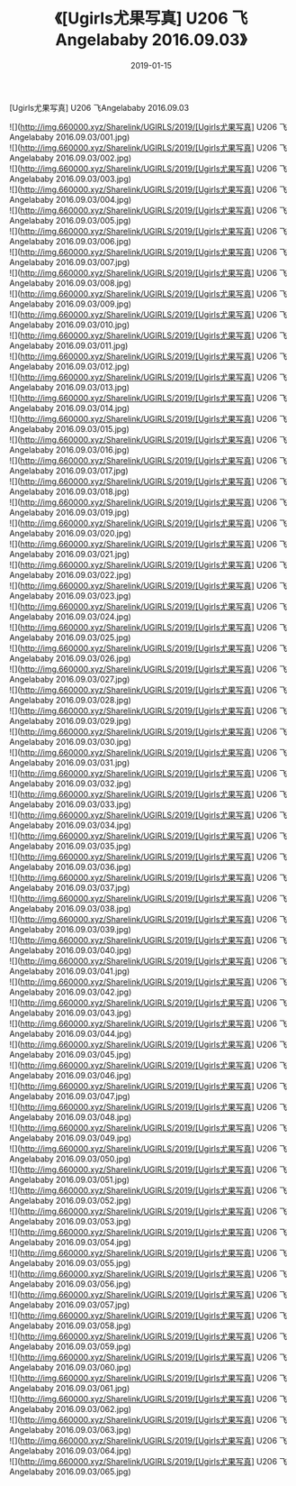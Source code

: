 ﻿---
layout: post
title:  《[Ugirls尤果写真] U206 飞Angelababy 2016.09.03》
date:   2019-01-15
img: http://img.660000.xyz/Sharelink/UGIRLS/2019/[Ugirls尤果写真] U206 飞Angelababy 2016.09.03/000.jpg
categories: [美女, 清纯, 唯美]
---

[Ugirls尤果写真] U206 飞Angelababy 2016.09.03

 ![](http://img.660000.xyz/Sharelink/UGIRLS/2019/[Ugirls尤果写真] U206 飞Angelababy 2016.09.03/001.jpg) <br>![](http://img.660000.xyz/Sharelink/UGIRLS/2019/[Ugirls尤果写真] U206 飞Angelababy 2016.09.03/002.jpg) <br>![](http://img.660000.xyz/Sharelink/UGIRLS/2019/[Ugirls尤果写真] U206 飞Angelababy 2016.09.03/003.jpg) <br>![](http://img.660000.xyz/Sharelink/UGIRLS/2019/[Ugirls尤果写真] U206 飞Angelababy 2016.09.03/004.jpg) <br>![](http://img.660000.xyz/Sharelink/UGIRLS/2019/[Ugirls尤果写真] U206 飞Angelababy 2016.09.03/005.jpg) <br>![](http://img.660000.xyz/Sharelink/UGIRLS/2019/[Ugirls尤果写真] U206 飞Angelababy 2016.09.03/006.jpg) <br>![](http://img.660000.xyz/Sharelink/UGIRLS/2019/[Ugirls尤果写真] U206 飞Angelababy 2016.09.03/007.jpg) <br>![](http://img.660000.xyz/Sharelink/UGIRLS/2019/[Ugirls尤果写真] U206 飞Angelababy 2016.09.03/008.jpg) <br>![](http://img.660000.xyz/Sharelink/UGIRLS/2019/[Ugirls尤果写真] U206 飞Angelababy 2016.09.03/009.jpg) <br>![](http://img.660000.xyz/Sharelink/UGIRLS/2019/[Ugirls尤果写真] U206 飞Angelababy 2016.09.03/010.jpg) <br>![](http://img.660000.xyz/Sharelink/UGIRLS/2019/[Ugirls尤果写真] U206 飞Angelababy 2016.09.03/011.jpg) <br>![](http://img.660000.xyz/Sharelink/UGIRLS/2019/[Ugirls尤果写真] U206 飞Angelababy 2016.09.03/012.jpg) <br>![](http://img.660000.xyz/Sharelink/UGIRLS/2019/[Ugirls尤果写真] U206 飞Angelababy 2016.09.03/013.jpg) <br>![](http://img.660000.xyz/Sharelink/UGIRLS/2019/[Ugirls尤果写真] U206 飞Angelababy 2016.09.03/014.jpg) <br>![](http://img.660000.xyz/Sharelink/UGIRLS/2019/[Ugirls尤果写真] U206 飞Angelababy 2016.09.03/015.jpg) <br>![](http://img.660000.xyz/Sharelink/UGIRLS/2019/[Ugirls尤果写真] U206 飞Angelababy 2016.09.03/016.jpg) <br>![](http://img.660000.xyz/Sharelink/UGIRLS/2019/[Ugirls尤果写真] U206 飞Angelababy 2016.09.03/017.jpg) <br>![](http://img.660000.xyz/Sharelink/UGIRLS/2019/[Ugirls尤果写真] U206 飞Angelababy 2016.09.03/018.jpg) <br>![](http://img.660000.xyz/Sharelink/UGIRLS/2019/[Ugirls尤果写真] U206 飞Angelababy 2016.09.03/019.jpg) <br>![](http://img.660000.xyz/Sharelink/UGIRLS/2019/[Ugirls尤果写真] U206 飞Angelababy 2016.09.03/020.jpg) <br>![](http://img.660000.xyz/Sharelink/UGIRLS/2019/[Ugirls尤果写真] U206 飞Angelababy 2016.09.03/021.jpg) <br>![](http://img.660000.xyz/Sharelink/UGIRLS/2019/[Ugirls尤果写真] U206 飞Angelababy 2016.09.03/022.jpg) <br>![](http://img.660000.xyz/Sharelink/UGIRLS/2019/[Ugirls尤果写真] U206 飞Angelababy 2016.09.03/023.jpg) <br>![](http://img.660000.xyz/Sharelink/UGIRLS/2019/[Ugirls尤果写真] U206 飞Angelababy 2016.09.03/024.jpg) <br>![](http://img.660000.xyz/Sharelink/UGIRLS/2019/[Ugirls尤果写真] U206 飞Angelababy 2016.09.03/025.jpg) <br>![](http://img.660000.xyz/Sharelink/UGIRLS/2019/[Ugirls尤果写真] U206 飞Angelababy 2016.09.03/026.jpg) <br>![](http://img.660000.xyz/Sharelink/UGIRLS/2019/[Ugirls尤果写真] U206 飞Angelababy 2016.09.03/027.jpg) <br>![](http://img.660000.xyz/Sharelink/UGIRLS/2019/[Ugirls尤果写真] U206 飞Angelababy 2016.09.03/028.jpg) <br>![](http://img.660000.xyz/Sharelink/UGIRLS/2019/[Ugirls尤果写真] U206 飞Angelababy 2016.09.03/029.jpg) <br>![](http://img.660000.xyz/Sharelink/UGIRLS/2019/[Ugirls尤果写真] U206 飞Angelababy 2016.09.03/030.jpg) <br>![](http://img.660000.xyz/Sharelink/UGIRLS/2019/[Ugirls尤果写真] U206 飞Angelababy 2016.09.03/031.jpg) <br>![](http://img.660000.xyz/Sharelink/UGIRLS/2019/[Ugirls尤果写真] U206 飞Angelababy 2016.09.03/032.jpg) <br>![](http://img.660000.xyz/Sharelink/UGIRLS/2019/[Ugirls尤果写真] U206 飞Angelababy 2016.09.03/033.jpg) <br>![](http://img.660000.xyz/Sharelink/UGIRLS/2019/[Ugirls尤果写真] U206 飞Angelababy 2016.09.03/034.jpg) <br>![](http://img.660000.xyz/Sharelink/UGIRLS/2019/[Ugirls尤果写真] U206 飞Angelababy 2016.09.03/035.jpg) <br>![](http://img.660000.xyz/Sharelink/UGIRLS/2019/[Ugirls尤果写真] U206 飞Angelababy 2016.09.03/036.jpg) <br>![](http://img.660000.xyz/Sharelink/UGIRLS/2019/[Ugirls尤果写真] U206 飞Angelababy 2016.09.03/037.jpg) <br>![](http://img.660000.xyz/Sharelink/UGIRLS/2019/[Ugirls尤果写真] U206 飞Angelababy 2016.09.03/038.jpg) <br>![](http://img.660000.xyz/Sharelink/UGIRLS/2019/[Ugirls尤果写真] U206 飞Angelababy 2016.09.03/039.jpg) <br>![](http://img.660000.xyz/Sharelink/UGIRLS/2019/[Ugirls尤果写真] U206 飞Angelababy 2016.09.03/040.jpg) <br>![](http://img.660000.xyz/Sharelink/UGIRLS/2019/[Ugirls尤果写真] U206 飞Angelababy 2016.09.03/041.jpg) <br>![](http://img.660000.xyz/Sharelink/UGIRLS/2019/[Ugirls尤果写真] U206 飞Angelababy 2016.09.03/042.jpg) <br>![](http://img.660000.xyz/Sharelink/UGIRLS/2019/[Ugirls尤果写真] U206 飞Angelababy 2016.09.03/043.jpg) <br>![](http://img.660000.xyz/Sharelink/UGIRLS/2019/[Ugirls尤果写真] U206 飞Angelababy 2016.09.03/044.jpg) <br>![](http://img.660000.xyz/Sharelink/UGIRLS/2019/[Ugirls尤果写真] U206 飞Angelababy 2016.09.03/045.jpg) <br>![](http://img.660000.xyz/Sharelink/UGIRLS/2019/[Ugirls尤果写真] U206 飞Angelababy 2016.09.03/046.jpg) <br>![](http://img.660000.xyz/Sharelink/UGIRLS/2019/[Ugirls尤果写真] U206 飞Angelababy 2016.09.03/047.jpg) <br>![](http://img.660000.xyz/Sharelink/UGIRLS/2019/[Ugirls尤果写真] U206 飞Angelababy 2016.09.03/048.jpg) <br>![](http://img.660000.xyz/Sharelink/UGIRLS/2019/[Ugirls尤果写真] U206 飞Angelababy 2016.09.03/049.jpg) <br>![](http://img.660000.xyz/Sharelink/UGIRLS/2019/[Ugirls尤果写真] U206 飞Angelababy 2016.09.03/050.jpg) <br>![](http://img.660000.xyz/Sharelink/UGIRLS/2019/[Ugirls尤果写真] U206 飞Angelababy 2016.09.03/051.jpg) <br>![](http://img.660000.xyz/Sharelink/UGIRLS/2019/[Ugirls尤果写真] U206 飞Angelababy 2016.09.03/052.jpg) <br>![](http://img.660000.xyz/Sharelink/UGIRLS/2019/[Ugirls尤果写真] U206 飞Angelababy 2016.09.03/053.jpg) <br>![](http://img.660000.xyz/Sharelink/UGIRLS/2019/[Ugirls尤果写真] U206 飞Angelababy 2016.09.03/054.jpg) <br>![](http://img.660000.xyz/Sharelink/UGIRLS/2019/[Ugirls尤果写真] U206 飞Angelababy 2016.09.03/055.jpg) <br>![](http://img.660000.xyz/Sharelink/UGIRLS/2019/[Ugirls尤果写真] U206 飞Angelababy 2016.09.03/056.jpg) <br>![](http://img.660000.xyz/Sharelink/UGIRLS/2019/[Ugirls尤果写真] U206 飞Angelababy 2016.09.03/057.jpg) <br>![](http://img.660000.xyz/Sharelink/UGIRLS/2019/[Ugirls尤果写真] U206 飞Angelababy 2016.09.03/058.jpg) <br>![](http://img.660000.xyz/Sharelink/UGIRLS/2019/[Ugirls尤果写真] U206 飞Angelababy 2016.09.03/059.jpg) <br>![](http://img.660000.xyz/Sharelink/UGIRLS/2019/[Ugirls尤果写真] U206 飞Angelababy 2016.09.03/060.jpg) <br>![](http://img.660000.xyz/Sharelink/UGIRLS/2019/[Ugirls尤果写真] U206 飞Angelababy 2016.09.03/061.jpg) <br>![](http://img.660000.xyz/Sharelink/UGIRLS/2019/[Ugirls尤果写真] U206 飞Angelababy 2016.09.03/062.jpg) <br>![](http://img.660000.xyz/Sharelink/UGIRLS/2019/[Ugirls尤果写真] U206 飞Angelababy 2016.09.03/063.jpg) <br>![](http://img.660000.xyz/Sharelink/UGIRLS/2019/[Ugirls尤果写真] U206 飞Angelababy 2016.09.03/064.jpg) <br>![](http://img.660000.xyz/Sharelink/UGIRLS/2019/[Ugirls尤果写真] U206 飞Angelababy 2016.09.03/065.jpg) <br>